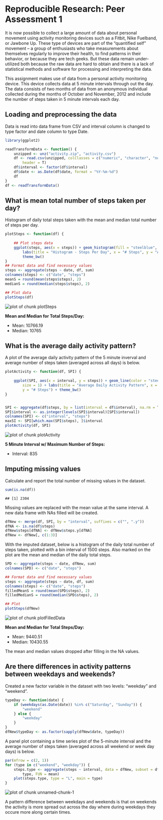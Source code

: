 # Reproducible Research: Peer Assessment 1

It is now possible to collect a large amount of data about personal movement using activity monitoring devices such as a Fitbit, Nike Fuelband, or Jawbone Up. These type of devices are part of the “quantified self” movement – a group of enthusiasts who take measurements about themselves regularly to improve their health, to find patterns in their behavior, or because they are tech geeks. But these data remain under-utilized both because the raw data are hard to obtain and there is a lack of statistical methods and software for processing and interpreting the data.

This assignment makes use of data from a personal activity monitoring device. This device collects data at 5 minute intervals through out the day. The data consists of two months of data from an anonymous individual collected during the months of October and November, 2012 and include the number of steps taken in 5 minute intervals each day.

## Loading and preprocessing the data

Data is read into data frame from CSV and interval column is changed to type factor and date column to type Date.


```r
library(ggplot2)

readTransformData <- function() {
    unzipped <- unz("activity.zip", "activity.csv")
    df <- read.csv(unzipped, colClasses = c("numeric", "character", "numeric"), 
        header = T)
    df$interval <- factor(df$interval)
    df$date <- as.Date(df$date, format = "%Y-%m-%d")
    df
}
df <- readTransformData()
```


## What is mean total number of steps taken per day?

Histogram of daily total steps taken with the mean and median total number of steps per day.


```r
plotSteps <- function(df) {
    
    ## Plot steps data
    ggplot(steps, aes(x = steps)) + geom_histogram(fill = "steelblue", binwidth = 1500) + 
        labs(title = "Histogram - Steps Per Day", x = "# Steps", y = "Amount") + 
        theme_bw()
}
## Format data and find necessary values
steps <- aggregate(steps ~ date, df, sum)
colnames(steps) <- c("date", "steps")
meanS = round(mean(steps$steps), 2)
medianS = round(median(steps$steps), 2)

## Plot data
plotSteps(df)
```

![plot of chunk plotSteps](figure/plotSteps.png) 


**Mean and Median for Total Steps/Day:**  
- Mean:  10766.19
- Median:  10765

## What is the average daily activity pattern?

A plot of the average daily activity pattern of the 5 minute inverval and average number of steps taken (averaged across all days) is below.


```r
plotActivity <- function(df, SPI) {
    
    ggplot(SPI, aes(x = interval, y = steps)) + geom_line(color = "steelblue", 
        size = 1) + labs(title = "Average Daily Activity Pattern", x = "Interval", 
        y = "# Steps") + theme_bw()
}


SPI <- aggregate(df$steps, by = list(interval = df$interval), na.rm = T, FUN = mean)
SPI$interval <- as.integer(levels(SPI$interval)[SPI$interval])
colnames(SPI) <- c("interval", "steps")
maxSI <- SPI[which.max(SPI$steps), ]$interval
plotActivity(df, SPI)
```

![plot of chunk plotActivity](figure/plotActivity.png) 


**5 Minute Interval w/ Maximum Number of Steps:**  
- Interval: 835

## Imputing missing values

Calculate and report the total number of missing values in the dataset.


```r
sum(is.na(df))
```

```
## [1] 2304
```


Missing values are replaced with the mean value at the same interval. A new data frame with NAs filled will be created.



```r
dfNew <- merge(df, SPI, by = "interval", suffixes = c("", ".y"))
dfNA <- is.na(df$steps)
dfNew$steps[dfNA] <- dfNew$steps.y[dfNA]
dfNew <- dfNew[, c(1:3)]
```


With the imputed dataset, below is a histogram of the daily total number of steps taken, plotted with a bin interval of 1500 steps. Also marked on the plot are the mean and median of the daily total steps.


```r
SPD <- aggregate(steps ~ date, dfNew, sum)
colnames(SPD) <- c("date", "steps")

## Format data and find necessary values
steps <- aggregate(steps ~ date, df, sum)
colnames(steps) <- c("date", "steps")
filledMeanS = round(mean(SPD$steps), 2)
filledMedianS = round(median(SPD$steps), 2)

## Plot
plotSteps(dfNew)
```

![plot of chunk plotFilledData](figure/plotFilledData.png) 


**Mean and Median for Total Steps/Day:**  
- Mean:  9440.51
- Median:  10430.55

The mean and median values dropped after filling in the NA values.

## Are there differences in activity patterns between weekdays and weekends?

Created a new factor variable in the dataset with two levels: “weekday” and “weekend”.


```r
typeDay <- function(date) {
    if (weekdays(as.Date(date)) %in% c("Saturday", "Sunday")) {
        "weekend"
    } else {
        "weekday"
    }
}
dfNew$typeDay <- as.factor(sapply(dfNew$date, typeDay))
```


A panel plot containing a time series plot of the 5-minute interval and the average number of steps taken (averaged across all weekend or week day days) is below.


```r
par(mfrow = c(2, 1))
for (type in c("weekend", "weekday")) {
    steps.type <- aggregate(steps ~ interval, data = dfNew, subset = dfNew$typeDay == 
        type, FUN = mean)
    plot(steps.type, type = "L", main = type)
}
```

![plot of chunk unnamed-chunk-1](figure/unnamed-chunk-1.png) 


A pattern difference between weekdays and weekends is that on weekends the activity is more spread out across the day where during weekdays they occure more along certain times.

